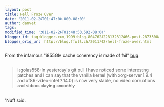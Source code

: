 ```yaml
---
layout: post
title: Hell Froze Over
date: '2011-02-26T01:47:00.000-08:00'
author: danvet
tags: 
modified_time: '2011-02-26T01:48:53.592-08:00'
blogger_id: tag:blogger.com,1999:blog-8047628228132312466.post-2873308495711562759
blogger_orig_url: http://blog.ffwll.ch/2011/02/hell-froze-over.html
---
```


From the infamous "i855GM cache coherency is made of fail" <a href="https://bugs.freedesktop.org/show_bug.cgi?id=27187">bug</a>:<br /><br /><blockquote>legolas558: In yesterday's git pull I have noticed some interesting patches and I can say that the vanilla kernel (with xorg-server 1.9.4 and xf86-video-intel 2.14.0) is now very stable, no video corruptions and videos playing smoothly</blockquote><br />'Nuff said.